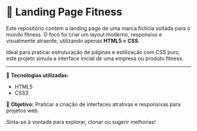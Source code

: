 # 💪 Landing Page Fitness

Este repositório contém a landing page de uma marca fictícia voltada para o mundo fitness. O foco foi criar um layout moderno, responsivo e visualmente atraente, utilizando apenas **HTML5** e **CSS**.

Ideal para praticar estruturação de páginas e estilização com CSS puro, este projeto simula a interface inicial de uma empresa ou produto fitness.

---

🔧 **Tecnologias utilizadas:**
- HTML5
- CSS3

🎯 **Objetivo:** Praticar a criação de interfaces atrativas e responsivas para projetos web.

Sinta-se à vontade para explorar, clonar ou sugerir melhorias!
